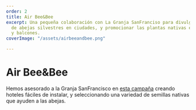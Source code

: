 ```yaml
---
order: 2
title: Air Bee&Bee
excerpt: Una pequeña colaboración con La Granja SanFranciso para divulgar la existencia
  de abejas silvestres en ciudades, y promocionar las plantas nativas en jardines
  y balcones.
coverImage: "/assets/airbeeandbee.png"

---
```

# Air Bee&Bee

Hemos asesorado a la Granja SanFrancisco en [esta campaña](https://www.instagram.com/p/CMdFewhqozK/?hl=en) creando hoteles fáciles de instalar, y seleccionando una variedad de semillas nativas que ayuden a las abejas.